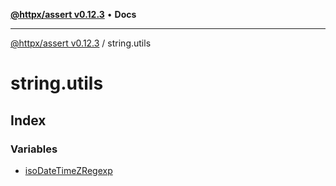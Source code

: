 [**@httpx/assert v0.12.3**](../README.md) • **Docs**

***

[@httpx/assert v0.12.3](../README.md) / string.utils

# string.utils

## Index

### Variables

- [isoDateTimeZRegexp](variables/isoDateTimeZRegexp.md)
